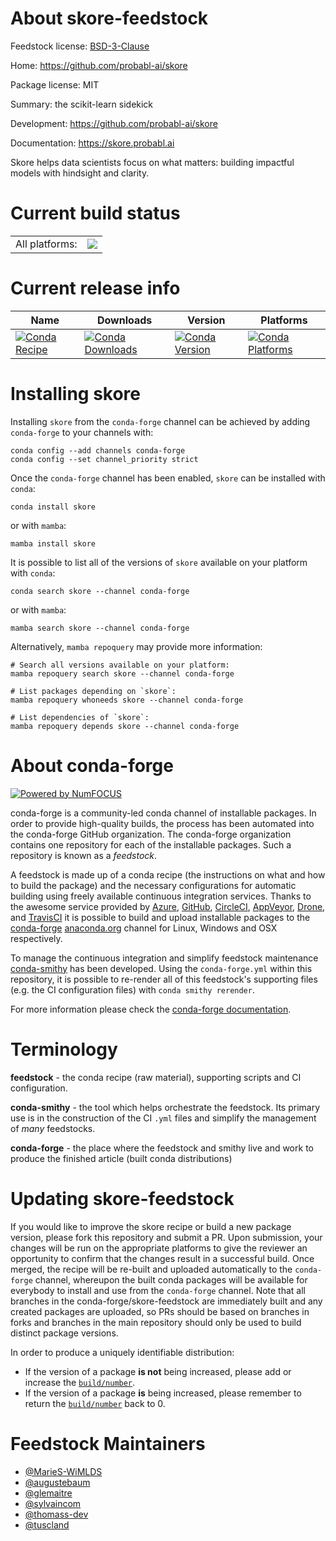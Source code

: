 About skore-feedstock
=====================

Feedstock license: [BSD-3-Clause](https://github.com/conda-forge/skore-feedstock/blob/main/LICENSE.txt)

Home: https://github.com/probabl-ai/skore

Package license: MIT

Summary: the scikit-learn sidekick

Development: https://github.com/probabl-ai/skore

Documentation: https://skore.probabl.ai

Skore helps data scientists focus on what matters: building
impactful models with hindsight and clarity.


Current build status
====================


<table><tr><td>All platforms:</td>
    <td>
      <a href="https://dev.azure.com/conda-forge/feedstock-builds/_build/latest?definitionId=24327&branchName=main">
        <img src="https://dev.azure.com/conda-forge/feedstock-builds/_apis/build/status/skore-feedstock?branchName=main">
      </a>
    </td>
  </tr>
</table>

Current release info
====================

| Name | Downloads | Version | Platforms |
| --- | --- | --- | --- |
| [![Conda Recipe](https://img.shields.io/badge/recipe-skore-green.svg)](https://anaconda.org/conda-forge/skore) | [![Conda Downloads](https://img.shields.io/conda/dn/conda-forge/skore.svg)](https://anaconda.org/conda-forge/skore) | [![Conda Version](https://img.shields.io/conda/vn/conda-forge/skore.svg)](https://anaconda.org/conda-forge/skore) | [![Conda Platforms](https://img.shields.io/conda/pn/conda-forge/skore.svg)](https://anaconda.org/conda-forge/skore) |

Installing skore
================

Installing `skore` from the `conda-forge` channel can be achieved by adding `conda-forge` to your channels with:

```
conda config --add channels conda-forge
conda config --set channel_priority strict
```

Once the `conda-forge` channel has been enabled, `skore` can be installed with `conda`:

```
conda install skore
```

or with `mamba`:

```
mamba install skore
```

It is possible to list all of the versions of `skore` available on your platform with `conda`:

```
conda search skore --channel conda-forge
```

or with `mamba`:

```
mamba search skore --channel conda-forge
```

Alternatively, `mamba repoquery` may provide more information:

```
# Search all versions available on your platform:
mamba repoquery search skore --channel conda-forge

# List packages depending on `skore`:
mamba repoquery whoneeds skore --channel conda-forge

# List dependencies of `skore`:
mamba repoquery depends skore --channel conda-forge
```


About conda-forge
=================

[![Powered by
NumFOCUS](https://img.shields.io/badge/powered%20by-NumFOCUS-orange.svg?style=flat&colorA=E1523D&colorB=007D8A)](https://numfocus.org)

conda-forge is a community-led conda channel of installable packages.
In order to provide high-quality builds, the process has been automated into the
conda-forge GitHub organization. The conda-forge organization contains one repository
for each of the installable packages. Such a repository is known as a *feedstock*.

A feedstock is made up of a conda recipe (the instructions on what and how to build
the package) and the necessary configurations for automatic building using freely
available continuous integration services. Thanks to the awesome service provided by
[Azure](https://azure.microsoft.com/en-us/services/devops/), [GitHub](https://github.com/),
[CircleCI](https://circleci.com/), [AppVeyor](https://www.appveyor.com/),
[Drone](https://cloud.drone.io/welcome), and [TravisCI](https://travis-ci.com/)
it is possible to build and upload installable packages to the
[conda-forge](https://anaconda.org/conda-forge) [anaconda.org](https://anaconda.org/)
channel for Linux, Windows and OSX respectively.

To manage the continuous integration and simplify feedstock maintenance
[conda-smithy](https://github.com/conda-forge/conda-smithy) has been developed.
Using the ``conda-forge.yml`` within this repository, it is possible to re-render all of
this feedstock's supporting files (e.g. the CI configuration files) with ``conda smithy rerender``.

For more information please check the [conda-forge documentation](https://conda-forge.org/docs/).

Terminology
===========

**feedstock** - the conda recipe (raw material), supporting scripts and CI configuration.

**conda-smithy** - the tool which helps orchestrate the feedstock.
                   Its primary use is in the construction of the CI ``.yml`` files
                   and simplify the management of *many* feedstocks.

**conda-forge** - the place where the feedstock and smithy live and work to
                  produce the finished article (built conda distributions)


Updating skore-feedstock
========================

If you would like to improve the skore recipe or build a new
package version, please fork this repository and submit a PR. Upon submission,
your changes will be run on the appropriate platforms to give the reviewer an
opportunity to confirm that the changes result in a successful build. Once
merged, the recipe will be re-built and uploaded automatically to the
`conda-forge` channel, whereupon the built conda packages will be available for
everybody to install and use from the `conda-forge` channel.
Note that all branches in the conda-forge/skore-feedstock are
immediately built and any created packages are uploaded, so PRs should be based
on branches in forks and branches in the main repository should only be used to
build distinct package versions.

In order to produce a uniquely identifiable distribution:
 * If the version of a package **is not** being increased, please add or increase
   the [``build/number``](https://docs.conda.io/projects/conda-build/en/latest/resources/define-metadata.html#build-number-and-string).
 * If the version of a package **is** being increased, please remember to return
   the [``build/number``](https://docs.conda.io/projects/conda-build/en/latest/resources/define-metadata.html#build-number-and-string)
   back to 0.

Feedstock Maintainers
=====================

* [@MarieS-WiMLDS](https://github.com/MarieS-WiMLDS/)
* [@augustebaum](https://github.com/augustebaum/)
* [@glemaitre](https://github.com/glemaitre/)
* [@sylvaincom](https://github.com/sylvaincom/)
* [@thomass-dev](https://github.com/thomass-dev/)
* [@tuscland](https://github.com/tuscland/)


